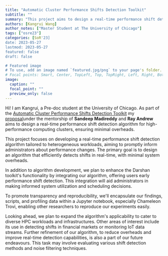 ```yaml
---
title: "Automatic Cluster Performance Shifts Detection Toolkit"
subtitle: ""
summary: "This project aims to design a real-time performance shift detection algorithm for high-performance computing clusters, ensuring minimal overheads."
authors: [Kangrui Wang]
author_notes: ["Master Student at The University of Chicago"]
tags: ["osre23"]
categories: [SoR'23]
date: 2023-05-27
lastmod: 2023-05-27
featured: false
draft: false

# Featured image
# To use, add an image named `featured.jpg/png` to your page's folder.
# Focal points: Smart, Center, TopLeft, Top, TopRight, Left, Right, BottomLeft, Bottom, BottomRight.
image:
  caption: ""
  focal_point: ""
  preview_only: false
---
```

Hi! I am Kangrui, a Pre-doc student at the University of Chicago. As part of the [Automatic Cluster Performance Shifts Detection Toolkit](/project/osre23/uchicago/driftdetection) my [proposal](https://drive.google.com/file/d/1AxpgWLzF3oKTFlD8q6JYS35CxxJ6c76X/view?usp=share_link)under the mentorship of **Sandeep Madireddy** and **Ray Andrew** aims to design a real-time performance shift detection algorithm for high-performance computing clusters, ensuring minimal overheads.

This project focuses on developing a real-time performance shift detection algorithm tailored to heterogeneous workloads, aiming to promptly inform administrators about performance changes. The primary goal is to design an algorithm that efficiently detects shifts in real-time, with minimal system overheads.

In addition to algorithm development, we plan to enhance the Darshan toolkit's functionality by integrating our algorithm, offering users early performance shift detection. This integration will aid administrators in making informed system utilization and scheduling decisions.

To promote transparency and reproducibility, we'll encapsulate our findings, scripts, and profiling data within a Jupyter notebook, especially Chameleon Trovi, enabling other researchers to reproduce our experiments easily.

Looking ahead, we plan to expand the algorithm's applicability to cater to diverse HPC workloads and infrastructures. Other areas of interest include its use in detecting shifts in financial markets or monitoring IoT data streams. Further refinement of our algorithm, to reduce overheads and improve real-time detection capabilities, is also a part of our future endeavours. This task may involve evaluating various shift detection methods and noise filtering techniques.
